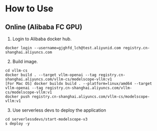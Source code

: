 # How to Use

## Online (Alibaba FC GPU)

1. Login to Alibaba docker hub.

```
docker login --username=gjghfd_lch@test.aliyunid.com registry.cn-shanghai.aliyuncs.com
```

2. Build image.

```
cd vllm-cs
docker build . --target vllm-openai --tag registry.cn-shanghai.aliyuncs.com/vllm-cs/modelscope-vllm:v1
[For Mac OS] docker buildx build . --platform=linux/amd64 --target vllm-openai --tag registry.cn-shanghai.aliyuncs.com/vllm-cs/modelscope-vllm:v1
docker push registry.cn-shanghai.aliyuncs.com/vllm-cs/modelscope-vllm:v1
```

3. Use serverless devs to deploy the application
```
cd serverlessdevs/start-modelscope-v3
s deploy -y
```

<!-- ## Publish Application Template (Alibaba FC GPU)

1. Push images.

You should have built images in step 2 in the last section.

```
cd my_scripts/registry_script
bash run.sh [password for aliyun dockerhub registry]
```

2. Publish template.

```
cd serverlessdevs/modelscope-app
s registry login
s registry publish
# In another directory
s init modelscope-coldstart
``` -->
